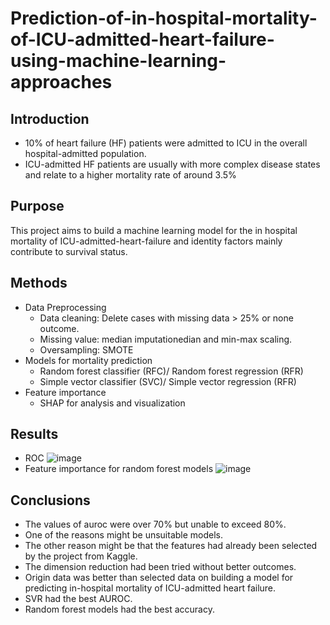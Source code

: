 # Prediction-of-in-hospital-mortality-of-ICU-admitted-heart-failure-using-machine-learning-approaches

## Introduction
* 10% of heart failure (HF) patients were admitted to ICU in the overall hospital-admitted population.
* ICU-admitted HF patients are usually with more complex disease states and relate to a higher mortality rate of around 3.5%

## Purpose
This project aims to build a machine learning model for the in hospital mortality of ICU-admitted-heart-failure and identity factors mainly contribute to survival status.

## Methods
* Data Preprocessing
  - Data cleaning: Delete cases with missing data > 25% or none outcome.
  - Missing value: median imputationedian and min-max scaling.
  - Oversampling: SMOTE
* Models for mortality prediction
  - Random forest classifier (RFC)/ Random forest regression (RFR)
  - Simple vector classifier (SVC)/ Simple vector regression (RFR)
* Feature importance
  - SHAP for analysis and visualization

## Results
* ROC
![image](https://github.com/user-attachments/assets/df29fa0f-fafb-4065-9cff-73ce339a257d)
* Feature importance for random forest models
![image](https://github.com/user-attachments/assets/82656cf8-e118-4d49-9c08-d08e2b08f84c)

## Conclusions
* The values of auroc were over 70% but unable to exceed 80%.
* One of the reasons might be unsuitable models.
* The other reason might be that the features had already been selected by the project from Kaggle.
* The dimension reduction had been tried without better outcomes.
* Origin data was better than selected data on building a model for predicting in-hospital mortality of ICU-admitted heart failure.
* SVR had the best AUROC.
* Random forest models had the best accuracy.
